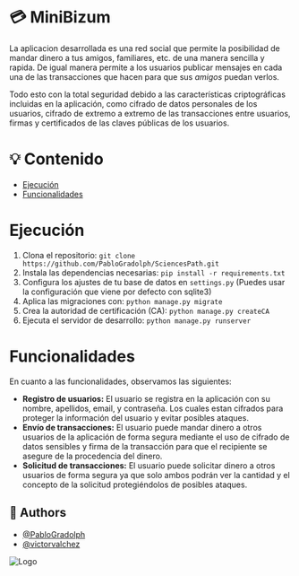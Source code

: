 # 💳 MiniBizum
La aplicacion desarrollada es una red social que permite la posibilidad de mandar dinero a tus amigos, familiares, etc. de una manera sencilla y rapida. De igual manera permite a los usuarios publicar mensajes en cada una de las transacciones que hacen para que sus _amigos_ puedan verlos.

Todo esto con la total seguridad debido a las características criptográficas incluidas en la aplicación, como cifrado de datos personales de los usuarios, cifrado de extremo a extremo de las transacciones entre usuarios, firmas y certificados de las claves públicas de los usuarios.
# 💡 Contenido
- [Ejecución](#ejecución)
- [Funcionalidades](#funcionalidades)

# Ejecución
1. Clona el repositorio: `git clone https://github.com/PabloGradolph/SciencesPath.git`
2. Instala las dependencias necesarias: `pip install -r requirements.txt`
3. Configura los ajustes de tu base de datos en `settings.py` (Puedes usar la configuración que viene por defecto con sqlite3)
4. Aplica las migraciones con: `python manage.py migrate`
5. Crea la autoridad de certificación (CA): `python manage.py createCA`
6. Ejecuta el servidor de desarrollo: `python manage.py runserver`

# Funcionalidades
En cuanto a las funcionalidades, observamos las siguientes:
- **Registro de usuarios:** El usuario se registra en la aplicación con su nombre, apellidos, email, y contraseña. Los cuales estan cifrados para proteger la información del usuario y evitar posibles ataques.
- **Envío de transacciones:** El usuario puede mandar dinero a otros usuarios de la aplicación de forma segura mediante el uso de cifrado de datos sensibles y firma de la transacción para que el recipiente se asegure de la procedencia del dinero.
- **Solicitud de transacciones:** El usuario puede solicitar dinero a otros usuarios de forma segura ya que solo ambos podrán ver la cantidad y el concepto de la solicitud protegiéndolos de posibles ataques.

## 👥 Authors

- [@PabloGradolph](https://github.com/PabloGradolph)
- [@victorvalchez](https://www.github.com/victorvalchez)


![Logo](https://upload.wikimedia.org/wikipedia/commons/4/47/Acronimo_y_nombre_uc3m.png)

